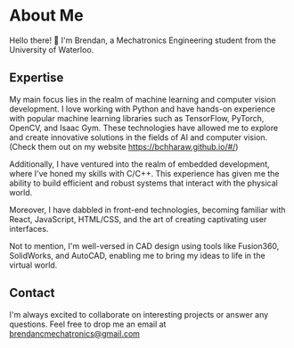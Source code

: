# About Me

Hello there! 👋 I'm Brendan, a Mechatronics Engineering student from the University of Waterloo.

## Expertise

My main focus lies in the realm of machine learning and computer vision development. I love working with Python and have hands-on experience with popular machine learning libraries such as TensorFlow, PyTorch, OpenCV, and Isaac Gym. These technologies have allowed me to explore and create innovative solutions in the fields of AI and computer vision. (Check them out on my website https://bchharaw.github.io/#/)

Additionally, I have ventured into the realm of embedded development, where I've honed my skills with C/C++. This experience has given me the ability to build efficient and robust systems that interact with the physical world.

Moreover, I have dabbled in front-end technologies, becoming familiar with React, JavaScript, HTML/CSS, and the art of creating captivating user interfaces.

Not to mention, I'm well-versed in CAD design using tools like Fusion360, SolidWorks, and AutoCAD, enabling me to bring my ideas to life in the virtual world.

## Contact

I'm always excited to collaborate on interesting projects or answer any questions. Feel free to drop me an email at brendancmechatronics@gmail.com
